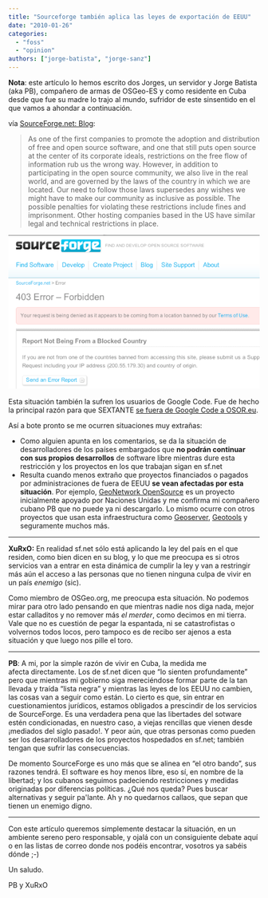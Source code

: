 ```yaml
---
title: "Sourceforge también aplica las leyes de exportación de EEUU"
date: "2010-01-26"
categories: 
  - "foss"
  - "opinion"
authors: ["jorge-batista", "jorge-sanz"]
---
```


**Nota**: este artículo lo hemos escrito dos Jorges, un servidor y Jorge Batista (aka PB), compañero de armas de OSGeo-ES y como residente en Cuba desde que fue su madre lo trajo al mundo, sufridor de este sinsentido en el que vamos a ahondar a continuación.

vía [SourceForge.net: Blog](http://sourceforge.net/blog/clarifying-sourceforgenets-denial-of-site-access-for-certain-persons-in-accordance-with-us-law/):

> As one of the first companies to promote the adoption and distribution of free and open source software, and one that still puts open source at the center of its corporate ideals, restrictions on the free flow of information rub us the wrong way. However, in addition to participating in the open source community, we also live in the real world, and are governed by the laws of the country in which we are located. Our need to follow those laws supersedes any wishes we might have to make our community as inclusive as possible. The possible penalties for violating these restrictions include fines and imprisonment. Other hosting companies based in the US have similar legal and technical restrictions in place.

[![](images/forbidden.png "forbidden")](http://geomaticblog.files.wordpress.com/2010/01/forbidden.png)

Esta situación también la sufren los usuarios de Google Code. Fue de hecho la principal razón para que SEXTANTE [se fuera de Google Code a OSOR.eu](http://listserv.gva.es/pipermail/gvsig_usuarios/2008-May/004954.html).

Así a bote pronto se me ocurren situaciones muy extrañas:

- Como alguien apunta en los comentarios, se da la situación de desarrolladores de los países embargados que **no podrán continuar con sus propios desarrollos** de software libre mientras dure esta restricción y los proyectos en los que trabajan sigan en sf.net
- Resulta cuando menos extraño que proyectos financiados o pagados por administraciones de fuera de EEUU **se vean afectadas por esta situación**. Por ejemplo, [GeoNetwork OpenSource](http://sourceforge.net/projects/geonetwork/) es un proyecto inicialmente apoyado por Naciones Unidas y me confirma mi compañero cubano PB que no puede ya ni descargarlo. Lo mismo ocurre con otros proyectos que usan esta infraestructura como [Geoserver](http://sourceforge.net/projects/geoserver/), [Geotools](http://sourceforge.net/projects/geotools/) y seguramente muchos más.

* * *

**XuRxO:** En realidad sf.net sólo está aplicando la ley del país en el que residen, como bien dicen en su blog, y lo que me preocupa es si otros servicios van a entrar en esta dinámica de cumplir la ley y van a restringir más aún el acceso a las personas que no tienen ninguna culpa de vivir en un país _enemigo_ (sic).

Como miembro de OSGeo.org, me preocupa esta situación. No podemos mirar para otro lado pensando en que mientras nadie nos diga nada, mejor estar calladitos y no remover más _el merder_, como decimos en mi tierra. Vale que no es cuestión de pegar la espantada, ni se catastrofistas o volvernos todos locos, pero tampoco es de recibo ser ajenos a esta situación y que luego nos pille el toro.

* * *

**PB**: A mi, por la simple razón de vivir en Cuba, la medida me afecta directamente. Los de sf.net dicen que “lo sienten profundamente” pero que mientras mi gobierno siga mereciéndose formar parte de la tan llevada y traída “lista negra” y mientras las leyes de los EEUU no cambien, las cosas van a seguir como están. Lo cierto es que, sin entrar en cuestionamientos jurídicos, estamos obligados a prescindir de los servicios de SourceForge. Es una verdadera pena que las libertades del sotware estén condicionadas, en nuestro caso, a viejas rencillas que vienen desde ¡mediados del siglo pasado!. Y peor aún, que otras personas como pueden ser los desarrolladores de los proyectos hospedados en sf.net; también tengan que sufrir las consecuencias.

De momento SourceForge es uno más que se alinea en “el otro bando”, sus razones tendrá. El software es hoy menos libre, eso sí, en nombre de la libertad; y los cubanos seguimos padeciendo restricciones y medidas originadas por diferencias políticas. ¿Qué nos queda? Pues buscar alternativas y seguir pa'lante. Ah y no quedarnos callaos, que sepan que tienen un enemigo digno.

* * *

Con este artículo queremos simplemente destacar la situación, en un ambiente sereno pero responsable, y ojalá con un consiguiente debate aquí o en las listas de correo donde nos podéis encontrar, vosotros ya sabéis dónde ;-)

Un saludo.

PB y XuRxO

